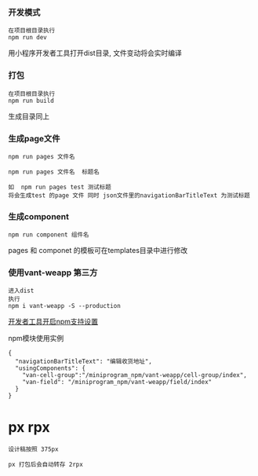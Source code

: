 ### 开发模式
```
在项目根目录执行
npm run dev
```
用小程序开发者工具打开dist目录, 文件变动将会实时编译

### 打包
```
在项目根目录执行
npm run build
```
生成目录同上

### 生成page文件
```
npm run pages 文件名

npm run pages 文件名  标题名

如  npm run pages test 测试标题
将会生成test 的page 文件 同时 json文件里的navigationBarTitleText 为测试标题
```

### 生成component
```
npm run component 组件名
```

pages 和 componet 的模板可在templates目录中进行修改

### 使用vant-weapp 第三方

```
进入dist 
执行
npm i vant-weapp -S --production

```
[开发者工具开启npm支持设置](https://developers.weixin.qq.com/miniprogram/dev/devtools/npm.html?search-key=npm)

npm模块使用实例
```
{
  "navigationBarTitleText": "编辑收货地址",
  "usingComponents": {
    "van-cell-group":"/miniprogram_npm/vant-weapp/cell-group/index",
    "van-field": "/miniprogram_npm/vant-weapp/field/index"
  }    
}
```

# px rpx
```
设计稿按照 375px

px 打包后会自动转存 2rpx
```